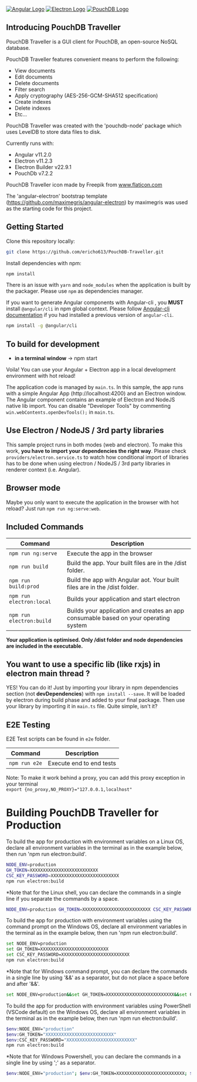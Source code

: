 [![Angular Logo](https://www.vectorlogo.zone/logos/angular/angular-icon.svg)](https://angular.io/) [![Electron Logo](https://www.vectorlogo.zone/logos/electronjs/electronjs-icon.svg)](https://electronjs.org/) [![PouchDB Logo](https://dbdb.io/media/logos/pouchdb.png)](https://pouchdb.com/)

## Introducing PouchDB Traveller

PouchDB Traveller is a GUI client for PouchDB, an open-source NoSQL database.

PouchDB Traveller features convenient means to perform the following:
- View documents
- Edit documents
- Delete documents
- Filter search
- Apply cryptography (AES-256-GCM-SHA512 specification)
- Create indexes
- Delete indexes
- Etc…

PouchDB Traveller was created with the 'pouchdb-node' package which uses LevelDB to store data files to disk.

Currently runs with:

- Angular v11.2.0
- Electron v11.2.3
- Electron Builder v22.9.1
- PouchDb v7.2.2

PouchDB Traveller icon made by Freepik from www.flaticon.com

The 'angular-electron' bootstrap template (https://github.com/maximegris/angular-electron) by maximegris was used as the starting code for this project.

## Getting Started

Clone this repository locally:

``` bash
git clone https://github.com/ericho613/PouchDB-Traveller.git
```

Install dependencies with npm:

``` bash
npm install
```

There is an issue with `yarn` and `node_modules` when the application is built by the packager. Please use `npm` as dependencies manager.


If you want to generate Angular components with Angular-cli , you **MUST** install `@angular/cli` in npm global context.
Please follow [Angular-cli documentation](https://github.com/angular/angular-cli) if you had installed a previous version of `angular-cli`.

``` bash
npm install -g @angular/cli
```

## To build for development

- **in a terminal window** -> npm start

Voila! You can use your Angular + Electron app in a local development environment with hot reload!

The application code is managed by `main.ts`. In this sample, the app runs with a simple Angular App (http://localhost:4200) and an Electron window.
The Angular component contains an example of Electron and NodeJS native lib import.
You can disable "Developer Tools" by commenting `win.webContents.openDevTools();` in `main.ts`.

## Use Electron / NodeJS / 3rd party libraries

This sample project runs in both modes (web and electron). To make this work, **you have to import your dependencies the right way**. Please check `providers/electron.service.ts` to watch how conditional import of libraries has to be done when using electron / NodeJS / 3rd party libraries in renderer context (i.e. Angular).

## Browser mode

Maybe you only want to execute the application in the browser with hot reload? Just run `npm run ng:serve:web`.

## Included Commands

|Command|Description|
|--|--|
|`npm run ng:serve`| Execute the app in the browser |
|`npm run build`| Build the app. Your built files are in the /dist folder. |
|`npm run build:prod`| Build the app with Angular aot. Your built files are in the /dist folder. |
|`npm run electron:local`| Builds your application and start electron
|`npm run electron:build`| Builds your application and creates an app consumable based on your operating system |

**Your application is optimised. Only /dist folder and node dependencies are included in the executable.**

## You want to use a specific lib (like rxjs) in electron main thread ?

YES! You can do it! Just by importing your library in npm dependencies section (not **devDependencies**) with `npm install --save`. It will be loaded by electron during build phase and added to your final package. Then use your library by importing it in `main.ts` file. Quite simple, isn't it?

## E2E Testing

E2E Test scripts can be found in `e2e` folder.

|Command|Description|
|--|--|
|`npm run e2e`| Execute end to end tests |

Note: To make it work behind a proxy, you can add this proxy exception in your terminal  
`export {no_proxy,NO_PROXY}="127.0.0.1,localhost"`

# Building PouchDB Traveller for Production

To build the app for production with environment variables on a Linux OS,
declare all environment variables in the terminal as in the example below, 
then run 'npm run electron:build'.

``` bash
NODE_ENV=production
GH_TOKEN=XXXXXXXXXXXXXXXXXXXXXXXXXX
CSC_KEY_PASSWORD=XXXXXXXXXXXXXXXXXXXXXXXXXX
npm run electron:build
```

*Note that for the Linux shell, you can declare the commands in a single line if you
separate the commands by a space.
``` bash
NODE_ENV=production GH_TOKEN=XXXXXXXXXXXXXXXXXXXXXXXXXX CSC_KEY_PASSWORD=XXXXXXXXXXXXXXXXXXXXXXXXXX npm run electron:build
```

To build the app for production with environment variables using the command 
prompt on the Windows OS, declare all environment variables in the terminal 
as in the example below, then run 'npm run electron:build'.

``` bash
set NODE_ENV=production
set GH_TOKEN=XXXXXXXXXXXXXXXXXXXXXXXXXX
set CSC_KEY_PASSWORD=XXXXXXXXXXXXXXXXXXXXXXXXXX
npm run electron:build
```

*Note that for Windows command prompt, you can declare the commands in a single 
line by using '&&' as a separator, but do not place a space before and after '&&'.
``` bash
set NODE_ENV=production&&set GH_TOKEN=XXXXXXXXXXXXXXXXXXXXXXXXXX&&set CSC_KEY_PASSWORD=XXXXXXXXXXXXXXXXXXXXXXXXXX&&npm run electron:build
```

To build the app for production with environment variables using PowerShell 
(VSCode default) on the Windows OS, declare all environment variables in the 
terminal as in the example below, then run 'npm run electron:build'.

``` bash
$env:NODE_ENV="production"
$env:GH_TOKEN="XXXXXXXXXXXXXXXXXXXXXXXXXX"
$env:CSC_KEY_PASSWORD="XXXXXXXXXXXXXXXXXXXXXXXXXX"
npm run electron:build
```

*Note that for Windows Powershell, you can declare the commands in a single 
line by using ';' as a separator.
``` bash
$env:NODE_ENV="production"; $env:GH_TOKEN=XXXXXXXXXXXXXXXXXXXXXXXXXX; $env:CSC_KEY_PASSWORD=XXXXXXXXXXXXXXXXXXXXXXXXXX; npm run electron:build
```